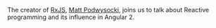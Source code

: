 The creator of [RxJS](https://github.com/Reactive-Extensions/RxJS), 
[Matt Podwysocki](https://twitter.com/mattpodwysocki), joins us to talk about Reactive programming
and its influence in Angular 2.